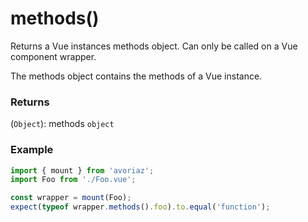 # methods()

Returns a Vue instances methods object. Can only be called on a Vue component wrapper.

The methods object contains the methods of a Vue instance.

### Returns

(`Object`): methods `object` 

### Example

```js
import { mount } from 'avoriaz';
import Foo from './Foo.vue';

const wrapper = mount(Foo);
expect(typeof wrapper.methods().foo).to.equal('function');
```
